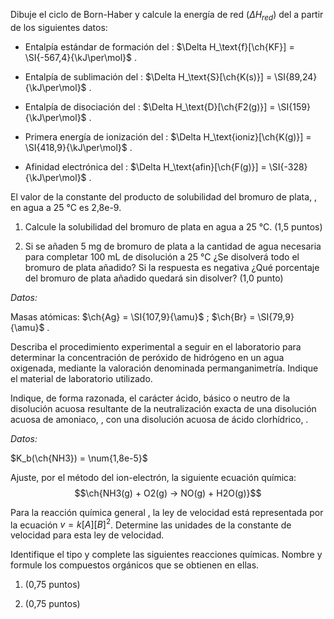 Dibuje el ciclo de Born-Haber y calcule la energía de red
($\Delta H_{red}$) del a partir de los siguientes datos:

-   Entalpía estándar de formación del :
    $\Delta H_\text{f}[\ch{KF}] = \SI{-567,4}{\kJ\per\mol}$ .

-   Entalpía de sublimación del :
    $\Delta H_\text{S}[\ch{K(s)}] = \SI{89,24}{\kJ\per\mol}$ .

-   Entalpía de disociación del :
    $\Delta H_\text{D}[\ch{F2(g)}] = \SI{159}{\kJ\per\mol}$ .

-   Primera energía de ionización del :
    $\Delta H_\text{ioniz}[\ch{K(g)}] = \SI{418,9}{\kJ\per\mol}$ .

-   Afinidad electrónica del :
    $\Delta H_\text{afin}[\ch{F(g)}] = \SI{-328}{\kJ\per\mol}$ .

El valor de la constante del producto de solubilidad del bromuro de
plata, , en agua a 25 °C es 2,8e-9.

1.  Calcule la solubilidad del bromuro de plata en agua a 25 °C. (1,5
    puntos)

2.  Si se añaden 5 mg de bromuro de plata a la cantidad de agua
    necesaria para completar 100 mL de disolución a 25 °C ¿Se disolverá
    todo el bromuro de plata añadido? Si la respuesta es negativa ¿Qué
    porcentaje del bromuro de plata añadido quedará sin disolver? (1,0
    punto)

*Datos:*

Masas atómicas: $\ch{Ag} = \SI{107,9}{\amu}$ ;
$\ch{Br} = \SI{79,9}{\amu}$ .

Describa el procedimiento experimental a seguir en el laboratorio para
determinar la concentración de peróxido de hidrógeno en un agua
oxigenada, mediante la valoración denominada permanganimetría. Indique
el material de laboratorio utilizado.

Indique, de forma razonada, el carácter ácido, básico o neutro de la
disolución acuosa resultante de la neutralización exacta de una
disolución acuosa de amoniaco, , con una disolución acuosa de ácido
clorhídrico, .

*Datos:*

$K_b(\ch{NH3}) = \num{1,8e-5}$

Ajuste, por el método del ion-electrón, la siguiente ecuación química:
$$\ch{NH3(g) + O2(g) -> NO(g) + H2O(g)}$$

Para la reacción química general , la ley de velocidad está representada
por la ecuación $v = k[A][B]^2$. Determine las unidades de la constante
de velocidad para esta ley de velocidad.

Identifique el tipo y complete las siguientes reacciones químicas.
Nombre y formule los compuestos orgánicos que se obtienen en ellas.

1.  (0,75 puntos)

2.  (0,75 puntos)
